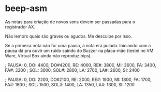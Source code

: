 # beep-asm

As notas para criação de novos sons devem ser passadas para o registrador AX.

Não lembro quais são graves ou agudos. Me desculpe por isso.

Se a primeira nota não for uma pausa, a nota era pulada.
Iniciando com a pausa dá pra ouvir um ruído saindo do Buzzer na placa-mãe (testei no VM Ware, Virtual Box ainda não reproduz bips).

; PAUSA: 0, DO: 4400, DO#4200, RE: 4000, RE#: 3800, MI: 3600, FA: 3400, FA#: 3200
; SOL: 3000, SOL#: 2800, LA: 2700, LA#: 2600, SI: 2400


; PAUSA: 0, DO: 2200, DO#2100, RE: 2000, RE#: 1900, MI: 1800, FA: 1700, FA#: 1600
; SOL: 1500, SOL#: 1400, LA: 1350, LA#: 1300, SI: 1200


